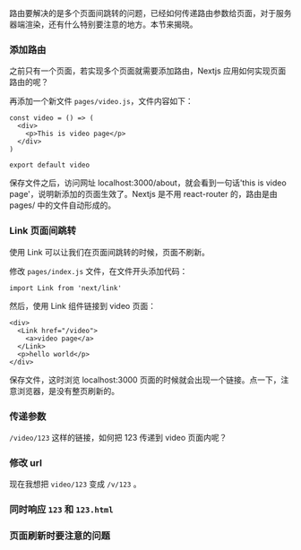 路由要解决的是多个页面间跳转的问题，已经如何传递路由参数给页面，对于服务器端渲染，还有什么特别要注意的地方。本节来揭晓。

### 添加路由

之前只有一个页面，若实现多个页面就需要添加路由，Nextjs 应用如何实现页面路由的呢？

再添加一个新文件 `pages/video.js`，文件内容如下：

```
const video = () => (
  <div>
    <p>This is video page</p>
  </div>
)

export default video
```

保存文件之后，访问网址 localhost:3000/about，就会看到一句话'this is video page'，说明新添加的页面生效了。Nextjs 是不用 react-router 的，路由是由 pages/ 中的文件自动形成的。

### Link 页面间跳转

使用 Link 可以让我们在页面间跳转的时候，页面不刷新。

修改 `pages/index.js` 文件，在文件开头添加代码：

```
import Link from 'next/link'
```

然后，使用 Link 组件链接到 video 页面：

```
<div>
  <Link href="/video">
    <a>video page</a>
  </Link>
  <p>hello world</p>
</div>
```

保存文件，这时浏览 localhost:3000 页面的时候就会出现一个链接。点一下，注意浏览器，是没有整页刷新的。

### 传递参数

`/video/123` 这样的链接，如何把 123 传递到 video 页面内呢？


### 修改 url

现在我想把 `video/123` 变成 `/v/123` 。


### 同时响应 `123` 和 `123.html`

### 页面刷新时要注意的问题
